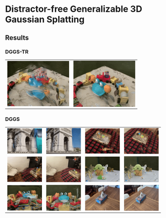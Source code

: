 # Distractor-free Generalizable 3D Gaussian Splatting

## Results

### DGGS-TR

<table>
  <tr>
    <td><img src="https://github.com/bbbbby-99/DGGS/blob/main/gif/1.gif" alt="GIF 1" width="200"></td>
    <td><img src="https://github.com/bbbbby-99/DGGS/blob/main/gif/2.gif" alt="GIF 2" width="200"></td>
  </tr>
</table>


### DGGS
<table>
  <tr>
    <td><img src="https://github.com/bbbbby-99/DGGS/blob/main/gif/3.gif" alt="GIF 3" width="200"></td>
    <td><img src="https://github.com/bbbbby-99/DGGS/blob/main/gif/4.gif" alt="GIF 4" width="200"></td>
    <td><img src="https://github.com/bbbbby-99/DGGS/blob/main/gif/5.gif" alt="GIF 5" width="200"></td>
    <td><img src="https://github.com/bbbbby-99/DGGS/blob/main/gif/6.gif" alt="GIF 6" width="200"></td>
  </tr>
  <tr>
    <td><img src="https://github.com/bbbbby-99/DGGS/blob/main/gif/7.gif" alt="GIF 7" width="200"></td>
    <td><img src="https://github.com/bbbbby-99/DGGS/blob/main/gif/8.gif" alt="GIF 8" width="200"></td>
    <td><img src="https://github.com/bbbbby-99/DGGS/blob/main/gif/17.gif" alt="GIF 17" width="200"></td>
    <td><img src="https://github.com/bbbbby-99/DGGS/blob/main/gif/18.gif" alt="GIF 18" width="200"></td>
  </tr>
  <tr>
    <td><img src="https://github.com/bbbbby-99/DGGS/blob/main/gif/11.gif" alt="GIF 11" width="200"></td>
    <td><img src="https://github.com/bbbbby-99/DGGS/blob/main/gif/12.gif" alt="GIF 12" width="200"></td>
    <td><img src="https://github.com/bbbbby-99/DGGS/blob/main/gif/15.gif" alt="GIF 15" width="200"></td>
    <td><img src="https://github.com/bbbbby-99/DGGS/blob/main/gif/16.gif" alt="GIF 16" width="200"></td>
  </tr>
</table>
